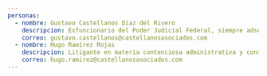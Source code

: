 ```yaml
---
personas:
  - nombre: Gustavo Castellanos Díaz del Rivero
    descripcion: Exfuncionario del Poder Judicial Federal, siempre adscrito a juzgados de distrito en materia administrativa, con experiencia de treinta años en litigios contenciosos administrativos y constitucionales.
    correo: gustavo.castellanos@castellanosasociados.com
  - nombre: Hugo Ramírez Rojas
    descripcion: Litigante en materia contenciosa administrativa y constitucional con experiencia de veinte años.
    correo: hugo.ramirez@castellanosasociados.com
---
```

